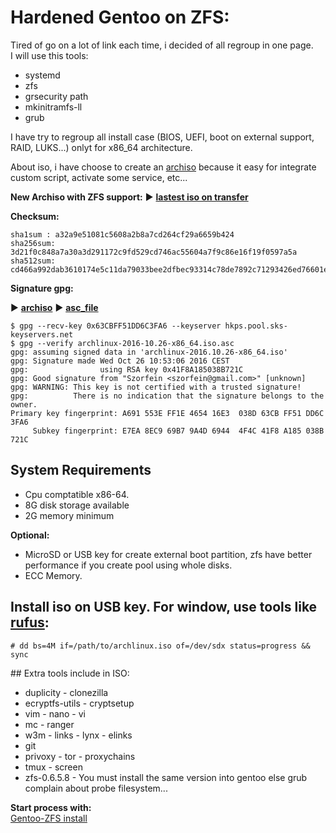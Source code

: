 # Hardened Gentoo on ZFS:
Tired of go on a lot of link each time, i decided of all regroup in one page.  
I will use this tools:
* systemd
* zfs
* grsecurity path
* mkinitramfs-ll
* grub

I have try to regroup all install case (BIOS, UEFI, boot on external support, RAID, LUKS...) onlyt for x86_64 architecture.

About iso, i have choose to create an [archiso](https://wiki.archlinux.org/index.php/Archiso) because it easy for integrate custom script, activate some service, etc...

**New Archiso with ZFS support:**
:arrow_forward: **[lastest iso on transfer](https://transfer.sh/KJvwV/archlinux-2016.10.26-x86_64.iso)**

**Checksum:**

    sha1sum : a32a9e51081c5608a2b8a7cd264cf29a6659b424
    sha256sum: 3d21f0c848a7a30a3d291172c9fd529cd746ac55604a7f9c86e16f19f0597a5a
    sha512sum: cd466a992dab3610174e5c11da79033bee2dfbec93314c78de7892c71293426ed76601e3f6acdec2831c1c60d9e74162f34c657106fc2ffef3881c333c156e8e

**Signature gpg:**

:arrow_forward: **[archiso](https://transfer.sh/KJvwV/archlinux-2016.10.26-x86_64.iso)**
:arrow_forward: **[asc_file](https://raw.githubusercontent.com/szorfein/Gentoo-ZFS/master/archlinux-2016.10.26-x86_64.iso.asc)**

    $ gpg --recv-key 0x63CBFF51DD6C3FA6 --keyserver hkps.pool.sks-keyservers.net
    $ gpg --verify archlinux-2016-10.26-x86_64.iso.asc
    gpg: assuming signed data in 'archlinux-2016.10.26-x86_64.iso'
    gpg: Signature made Wed Oct 26 10:53:06 2016 CEST
    gpg:                using RSA key 0x41F8A185038B721C
    gpg: Good signature from "Szorfein <szorfein@gmail.com>" [unknown]
    gpg: WARNING: This key is not certified with a trusted signature!
    gpg:          There is no indication that the signature belongs to the owner.
    Primary key fingerprint: A691 553E FF1E 4654 16E3  038D 63CB FF51 DD6C 3FA6
         Subkey fingerprint: E7EA 8EC9 69B7 9A4D 6944  4F4C 41F8 A185 038B 721C

## System Requirements
* Cpu comptatible x86-64.
* 8G disk storage available
* 2G memory minimum
    
**Optional:**
* MicroSD or USB key for create external boot partition, zfs have better performance if you create pool using whole disks.
* ECC Memory.

## Install iso on USB key. For window, use tools like [rufus](https://rufus.akeo.ie/):  

    # dd bs=4M if=/path/to/archlinux.iso of=/dev/sdx status=progress && sync

## Extra tools include in ISO:
* duplicity - clonezilla
* ecryptfs-utils - cryptsetup
* vim - nano - vi
* mc - ranger
* w3m - links - lynx - elinks
* git
* privoxy - tor - proxychains
* tmux - screen
* zfs-0.6.5.8 - You must install the same version into gentoo else grub complain about probe filesystem...

**Start process with:**  
[Gentoo-ZFS install](https://github.com/szorfein/Gentoo-ZFS/wiki/gentoo-zfs)  
